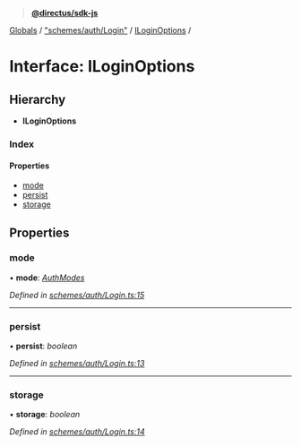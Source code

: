 > **[@directus/sdk-js](../README.md)**

[Globals](../README.md) / ["schemes/auth/Login"](../modules/_schemes_auth_login_.md) / [ILoginOptions](_schemes_auth_login_.iloginoptions.md) /

# Interface: ILoginOptions

## Hierarchy

* **ILoginOptions**

### Index

#### Properties

* [mode](_schemes_auth_login_.iloginoptions.md#mode)
* [persist](_schemes_auth_login_.iloginoptions.md#persist)
* [storage](_schemes_auth_login_.iloginoptions.md#storage)

## Properties

###  mode

• **mode**: *[AuthModes](../modules/_authentication_.md#authmodes)*

*Defined in [schemes/auth/Login.ts:15](https://github.com/direcuts/sdk-js/tree/master/schemes/auth/Login.ts#L15)*

___

###  persist

• **persist**: *boolean*

*Defined in [schemes/auth/Login.ts:13](https://github.com/direcuts/sdk-js/tree/master/schemes/auth/Login.ts#L13)*

___

###  storage

• **storage**: *boolean*

*Defined in [schemes/auth/Login.ts:14](https://github.com/direcuts/sdk-js/tree/master/schemes/auth/Login.ts#L14)*